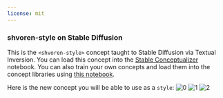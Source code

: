 ```yaml
---
license: mit
---
```

### shvoren-style on Stable Diffusion
This is the `<shvoren-style>` concept taught to Stable Diffusion via Textual Inversion. You can load this concept into the [Stable Conceptualizer](https://colab.research.google.com/github/huggingface/notebooks/blob/main/diffusers/stable_conceptualizer_inference.ipynb) notebook. You can also train your own concepts and load them into the concept libraries using [this notebook](https://colab.research.google.com/github/huggingface/notebooks/blob/main/diffusers/sd_textual_inversion_training.ipynb).

Here is the new concept you will be able to use as a `style`:
![<shvoren-style> 0](https://huggingface.co/sd-concepts-library/shvoren-style/resolve/main/concept_images/0.jpeg)
![<shvoren-style> 1](https://huggingface.co/sd-concepts-library/shvoren-style/resolve/main/concept_images/1.jpeg)
![<shvoren-style> 2](https://huggingface.co/sd-concepts-library/shvoren-style/resolve/main/concept_images/2.jpeg)

